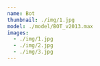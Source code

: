 ```yaml
---
name: Bot
thumbnail: ./img/1.jpg
model: ./model/BOT_v2013.max
images:
  - ./img/1.jpg
  - ./img/2.jpg
  - ./img/3.jpg
---
```

